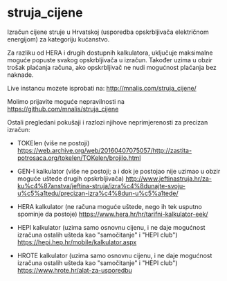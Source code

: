 # struja_cijene
Izračun cijene struje u Hrvatskoj (usporedba opskrbljivača električnom energijom) za kategoriju kućanstvo.

Za razliku od HERA i drugih dostupnih kalkulatora, uključuje maksimalne moguće popuste svakog opskrbljivača u izračun.
Također uzima u obzir trošak plaćanja računa, ako opskrbljivač ne nudi mogućnost plaćanja bez naknade.

Live instancu mozete isprobati na: http://mnalis.com/struja_cijene/

Molimo prijavite moguće nepravilnosti na https://github.com/mnalis/struja_cijene

Ostali pregledani pokušaji i razlozi njihove neprimjerenosti za precizan izračun:

* TOKElen (više ne postoji)
  https://web.archive.org/web/20160407075057/http://zastita-potrosaca.org/tokelen/TOKelen/brojilo.html

* GEN-I kalkulator (više ne postoji; a i dok je postojao nije uzimao u obzir moguće uštede drugih opskrbljivača)
  http://www.jeftinastruja.hr/za-ku%c4%87anstva/jeftina-struja/izra%c4%8dunajte-svoju-u%c5%a1tedu/precizan-izra%c4%8dun-u%c5%a1tede/

* HERA kalkulator (ne računa moguće uštede, nego ih tek usputno spominje da postoje)
  https://www.hera.hr/hr/tarifni-kalkulator-eek/

* HEPI kalkulator (uzima samo osnovnu cijenu, i ne daje mogućnost izračuna ostalih ušteda kao "samočitanje" i "HEPI club")
  https://hepi.hep.hr/mobile/kalkulator.aspx

* HROTE kalkulator (uzima samo osnovnu cijenu, i ne daje mogućnost izračuna ostalih ušteda kao "samočitanje" i "HEPI club")
  https://www.hrote.hr/alat-za-usporedbu
